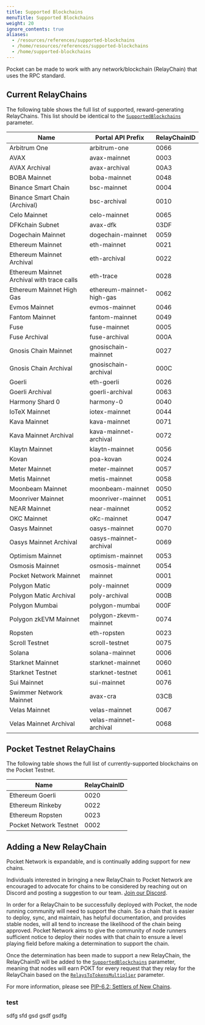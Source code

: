 ```yaml
---
title: Supported Blockchains
menuTitle: Supported Blockchains
weight: 20
ignore_contents: true
aliases:
  - /resources/references/supported-blockchains
  - /home/resources/references/supported-blockchains
  - /home/supported-blockchains
---
```



Pocket can be made to work with any network/blockchain (RelayChain) that uses the RPC standard.

## Current RelayChains

The following table shows the full list of supported, reward-generating RelayChains. This list should be identical to the [`SupportedBlockchains`](/learn/protocol-parameters/#supportedblockchains) parameter.

| Name                                        | Portal API Prefix         | RelayChainID |
| ------------------------------------------- | ------------------------- | ------------ |
| Arbitrum One                                | arbitrum-one              | 0066
| AVAX                                        | avax-mainnet              | 0003
| AVAX Archival                               | avax-archival             | 00A3
| BOBA Mainnet                                | boba-mainnet              | 0048
| Binance Smart Chain                         | bsc-mainnet               | 0004
| Binance Smart Chain (Archival)              | bsc-archival              | 0010
| Celo Mainnet                                | celo-mainnet              | 0065
| DFKchain Subnet                             | avax-dfk                  | 03DF
| Dogechain Mainnet                           | dogechain-mainnet         | 0059
| Ethereum Mainnet                            | eth-mainnet               | 0021
| Ethereum Mainnet Archival                   | eth-archival              | 0022
| Ethereum Mainnet Archival with trace calls  | eth-trace                 | 0028
| Ethereum Mainnet High Gas                   | ethereum-mainnet-high-gas | 0062
| Evmos Mainnet                               | evmos-mainnet             | 0046
| Fantom Mainnet                              | fantom-mainnet            | 0049
| Fuse                                        | fuse-mainnet              | 0005
| Fuse Archival                               | fuse-archival             | 000A
| Gnosis Chain Mainnet                        | gnosischain-mainnet       | 0027
| Gnosis Chain Archival                       | gnosischain-archival      | 000C
| Goerli                                      | eth-goerli                | 0026
| Goerli Archival                             | goerli-archival           | 0063
| Harmony Shard 0                             | harmony-0                 | 0040
| IoTeX Mainnet                               | iotex-mainnet             | 0044
| Kava Mainnet                                | kava-mainnet              | 0071
| Kava Mainnet Archival                       | kava-mainnet-archival     | 0072
| Klaytn Mainnet                              | klaytn-mainnet            | 0056
| Kovan                                       | poa-kovan                 | 0024
| Meter Mainnet                               | meter-mainnet             | 0057
| Metis Mainnet                               | metis-mainnet             | 0058
| Moonbeam Mainnet                            | moonbeam-mainnet          | 0050
| Moonriver Mainnet                           | moonriver-mainnet         | 0051
| NEAR Mainnet                                | near-mainnet              | 0052
| OKC Mainnet                                 | oKc-mainnet               | 0047
| Oasys Mainnet                               | oasys-mainnet             | 0070
| Oasys Mainnet Archival                      | oasys-mainnet-archival    | 0069
| Optimism Mainnet                            | optimism-mainnet          | 0053
| Osmosis Mainnet                             | osmosis-mainnet           | 0054
| Pocket Network Mainnet                      | mainnet                   | 0001
| Polygon Matic                               | poly-mainnet              | 0009
| Polygon Matic Archival                      | poly-archival             | 000B
| Polygon Mumbai                              | polygon-mumbai            | 000F
| Polygon zkEVM Mainnet                       | polygon-zkevm-mainnet     | 0074
| Ropsten                                     | eth-ropsten               | 0023
| Scroll Testnet                              | scroll-testnet            | 0075
| Solana                                      | solana-mainnet            | 0006
| Starknet Mainnet                            | starknet-mainnet          | 0060
| Starknet Testnet                            | starknet-testnet          | 0061
| Sui Mainnet                                 | sui-mainnet               | 0076
| Swimmer Network Mainnet                     | avax-cra                  | 03CB
| Velas Mainnet                               | velas-mainnet             | 0067
| Velas Mainnet Archival                      | velas-mainnet-archival    | 0068

## Pocket Testnet RelayChains

The following table shows the full list of currently-supported blockchains on the Pocket Testnet.

| Name                   | RelayChainID |
| ---------------------- | ------------ |
| Ethereum Goerli        | 0020         |
| Ethereum Rinkeby       | 0022         |
| Ethereum Ropsten       | 0023         |
| Pocket Network Testnet | 0002         |

## Adding a New RelayChain

Pocket Network is expandable, and is continually adding support for new chains.

Individuals interested in bringing a new RelayChain to Pocket Network are encouraged to advocate for chains to be considered by reaching out on Discord and posting a suggestion to our team. [Join our Discord](https://discord.gg/pokt).

In order for a RelayChain to be successfully deployed with Pocket, the node running community will need to support the chain. So a chain that is easier to deploy, sync, and maintain, has helpful documentation, and provides stable nodes, will all tend to increase the likelihood of the chain being approved. Pocket Network aims to give the community of node runners sufficient notice to deploy their nodes with that chain to ensure a level playing field before making a determination to support the chain.

Once the determination has been made to support a new RelayChain, the RelayChainID will be added to the [`SupportedBlockchains`](/learn/protocol-parameters/#supportedblockchains) parameter, meaning that nodes will earn POKT for every request that they relay for the RelayChain based on the [`RelaysToTokensMultiplier`](/learn/protocol-parameters/#relaystotokensmultiplier) parameter.

For more information, please see [PIP-6.2: Settlers of New Chains](https://forum.pokt.network/t/pip-6-2-settlers-of-new-chains/).


###  test
sdfg sfd gsd gsdf gsdfg
